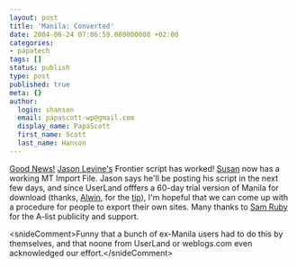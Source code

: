 ```yaml
---
layout: post
title: 'Manila: Converted'
date: 2004-06-24 07:06:59.000000000 +02:00
categories:
- papatech
tags: []
status: publish
type: post
published: true
meta: {}
author:
  login: shanson
  email: papascott-wp@gmail.com
  display_name: PapaScott
  first_name: Scott
  last_name: Hanson
---
```

<p><a href="http://www.papascott.de/ConvertingManila/">Good News!</a> <a href="http://q.queso.com/">Jason Levine's</a> Frontier script has worked! <a href="http://www.2020hindsight.org/">Susan</a> now has a working MT Import File. Jason says he'll be posting his script in the next few days, and since UserLand offfers a 60-day trial version of Manila for download (thanks, <a href="http://www.ahawkins.org/blog/">Alwin</a>, for the <a href="http://www.intertwingly.net/blog/2004/06/22/Converting-Manilla#c1087948312">tip</a>), I'm hopeful that we can come up with a procedure for people to export their own sites. Many thanks to <a href="http://www.intertwingly.net/blog/">Sam Ruby</a> for the A-list publicity and support. </p>
<p>&lt;snideComment&gt;Funny that a bunch of ex-Manila users had to do this by themselves, and that noone from UserLand or weblogs.com even acknowledged our effort.&lt;/snideComment&gt;</p>
